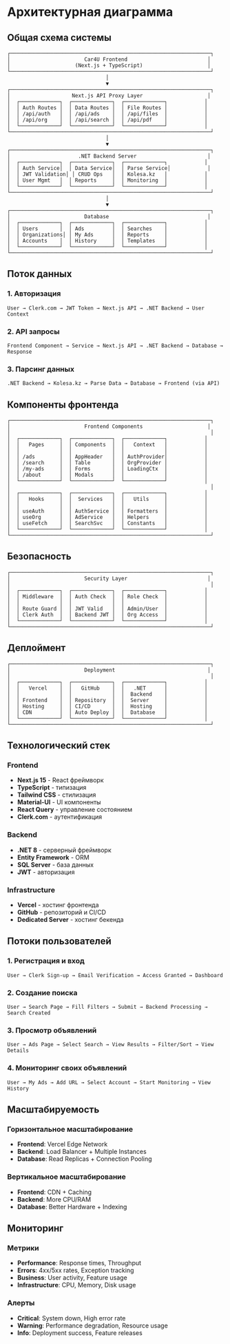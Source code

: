 # Архитектурная диаграмма

## Общая схема системы

```
┌─────────────────────────────────────────────────────────────────┐
│                        Car4U Frontend                          │
│                     (Next.js + TypeScript)                     │
└─────────────────────────────────────────────────────────────────┘
                                │
                                ▼
┌─────────────────────────────────────────────────────────────────┐
│                    Next.js API Proxy Layer                     │
│  ┌─────────────┐  ┌─────────────┐  ┌─────────────┐            │
│  │ Auth Routes │  │ Data Routes │  │ File Routes │            │
│  │ /api/auth   │  │ /api/ads    │  │ /api/files  │            │
│  │ /api/org    │  │ /api/search │  │ /api/pdf    │            │
│  └─────────────┘  └─────────────┘  └─────────────┘            │
└─────────────────────────────────────────────────────────────────┘
                                │
                                ▼
┌─────────────────────────────────────────────────────────────────┐
│                      .NET Backend Server                       │
│  ┌─────────────┐  ┌─────────────┐  ┌─────────────┐            │
│  │ Auth Service│  │ Data Service│  │ Parse Service│            │
│  │ JWT Validation│ │ CRUD Ops   │  │ Kolesa.kz   │            │
│  │ User Mgmt   │  │ Reports     │  │ Monitoring  │            │
│  └─────────────┘  └─────────────┘  └─────────────┘            │
└─────────────────────────────────────────────────────────────────┘
                                │
                                ▼
┌─────────────────────────────────────────────────────────────────┐
│                        Database                                │
│  ┌─────────────┐  ┌─────────────┐  ┌─────────────┐            │
│  │ Users       │  │ Ads         │  │ Searches    │            │
│  │ Organizations│ │ My Ads      │  │ Reports     │            │
│  │ Accounts    │  │ History     │  │ Templates   │            │
│  └─────────────┘  └─────────────┘  └─────────────┘            │
└─────────────────────────────────────────────────────────────────┘
```

## Поток данных

### 1. Авторизация

```
User → Clerk.com → JWT Token → Next.js API → .NET Backend → User Context
```

### 2. API запросы

```
Frontend Component → Service → Next.js API → .NET Backend → Database → Response
```

### 3. Парсинг данных

```
.NET Backend → Kolesa.kz → Parse Data → Database → Frontend (via API)
```

## Компоненты фронтенда

```
┌─────────────────────────────────────────────────────────────────┐
│                        Frontend Components                     │
│                                                                 │
│  ┌─────────────┐  ┌─────────────┐  ┌─────────────┐            │
│  │   Pages     │  │ Components  │  │   Context   │            │
│  │             │  │             │  │             │            │
│  │ /ads        │  │ AppHeader   │  │ AuthProvider│            │
│  │ /search     │  │ Table       │  │ OrgProvider │            │
│  │ /my-ads     │  │ Forms       │  │ LoadingCtx  │            │
│  │ /about      │  │ Modals      │  │             │            │
│  └─────────────┘  └─────────────┘  └─────────────┘            │
│                                                                 │
│  ┌─────────────┐  ┌─────────────┐  ┌─────────────┐            │
│  │   Hooks     │  │  Services   │  │   Utils     │            │
│  │             │  │             │  │             │            │
│  │ useAuth     │  │ AuthService │  │ Formatters  │            │
│  │ useOrg      │  │ AdService   │  │ Helpers     │            │
│  │ useFetch    │  │ SearchSvc   │  │ Constants   │            │
│  └─────────────┘  └─────────────┘  └─────────────┘            │
└─────────────────────────────────────────────────────────────────┘
```

## Безопасность

```
┌─────────────────────────────────────────────────────────────────┐
│                        Security Layer                          │
│                                                                 │
│  ┌─────────────┐  ┌─────────────┐  ┌─────────────┐            │
│  │ Middleware  │  │ Auth Check  │  │ Role Check  │            │
│  │             │  │             │  │             │            │
│  │ Route Guard │  │ JWT Valid   │  │ Admin/User  │            │
│  │ Clerk Auth  │  │ Backend JWT │  │ Org Access  │            │
│  └─────────────┘  └─────────────┘  └─────────────┘            │
└─────────────────────────────────────────────────────────────────┘
```

## Деплоймент

```
┌─────────────────────────────────────────────────────────────────┐
│                        Deployment                              │
│                                                                 │
│  ┌─────────────┐  ┌─────────────┐  ┌─────────────┐            │
│  │   Vercel    │  │   GitHub    │  │   .NET      │            │
│  │             │  │             │  │  Backend    │            │
│  │ Frontend    │  │ Repository  │  │  Server     │            │
│  │ Hosting     │  │ CI/CD       │  │  Hosting    │            │
│  │ CDN         │  │ Auto Deploy │  │  Database   │            │
│  └─────────────┘  └─────────────┘  └─────────────┘            │
└─────────────────────────────────────────────────────────────────┘
```

## Технологический стек

### Frontend

- **Next.js 15** - React фреймворк
- **TypeScript** - типизация
- **Tailwind CSS** - стилизация
- **Material-UI** - UI компоненты
- **React Query** - управление состоянием
- **Clerk.com** - аутентификация

### Backend

- **.NET 8** - серверный фреймворк
- **Entity Framework** - ORM
- **SQL Server** - база данных
- **JWT** - авторизация

### Infrastructure

- **Vercel** - хостинг фронтенда
- **GitHub** - репозиторий и CI/CD
- **Dedicated Server** - хостинг бекенда

## Потоки пользователей

### 1. Регистрация и вход

```
User → Clerk Sign-up → Email Verification → Access Granted → Dashboard
```

### 2. Создание поиска

```
User → Search Page → Fill Filters → Submit → Backend Processing → Search Created
```

### 3. Просмотр объявлений

```
User → Ads Page → Select Search → View Results → Filter/Sort → View Details
```

### 4. Мониторинг своих объявлений

```
User → My Ads → Add URL → Select Account → Start Monitoring → View History
```

## Масштабируемость

### Горизонтальное масштабирование

- **Frontend**: Vercel Edge Network
- **Backend**: Load Balancer + Multiple Instances
- **Database**: Read Replicas + Connection Pooling

### Вертикальное масштабирование

- **Frontend**: CDN + Caching
- **Backend**: More CPU/RAM
- **Database**: Better Hardware + Indexing

## Мониторинг

### Метрики

- **Performance**: Response times, Throughput
- **Errors**: 4xx/5xx rates, Exception tracking
- **Business**: User activity, Feature usage
- **Infrastructure**: CPU, Memory, Disk usage

### Алерты

- **Critical**: System down, High error rate
- **Warning**: Performance degradation, Resource usage
- **Info**: Deployment success, Feature releases
